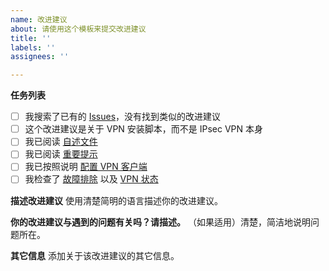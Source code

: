 ```yaml
---
name: 改进建议
about: 请使用这个模板来提交改进建议
title: ''
labels: ''
assignees: ''

---
```


**任务列表**

- [ ] 我搜索了已有的 [Issues](https://github.com/hwdsl2/setup-ipsec-vpn/issues?q=is%3Aissue)，没有找到类似的改进建议
- [ ] 这个改进建议是关于 VPN 安装脚本，而不是 IPsec VPN 本身
- [ ] 我已阅读 [自述文件](https://github.com/hwdsl2/setup-ipsec-vpn/blob/master/README-zh.md)
- [ ] 我已阅读 [重要提示](https://github.com/hwdsl2/setup-ipsec-vpn/blob/master/README-zh.md#重要提示)
- [ ] 我已按照说明 [配置 VPN 客户端](https://github.com/hwdsl2/setup-ipsec-vpn/blob/master/README-zh.md#下一步)
- [ ] 我检查了 [故障排除](https://github.com/hwdsl2/setup-ipsec-vpn/blob/master/docs/clients-zh.md#故障排除) 以及 [VPN 状态](https://github.com/hwdsl2/setup-ipsec-vpn/blob/master/docs/clients-zh.md#检查日志及-vpn-状态)

**描述改进建议**
使用清楚简明的语言描述你的改进建议。

**你的改进建议与遇到的问题有关吗？请描述。**
（如果适用）清楚，简洁地说明问题所在。

**其它信息**
添加关于该改进建议的其它信息。
